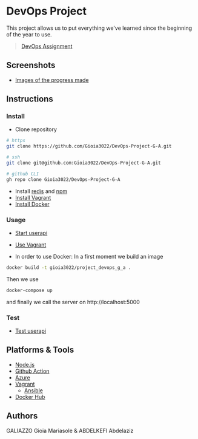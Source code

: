 # DevOps Project

This project allows us to put everything we've learned since the beginning of the year to use.

> [DevOps Assignment](https://github.com/adaltas/ece-devops-2022-fall/blob/main/project/instructions.md)

## Screenshots
- [Images of the progress made](/images)

## Instructions

### Install

- Clone repository
```sh
# https
git clone https://github.com/Gioia3022/DevOps-Project-G-A.git
```
```sh
# ssh
git clone git@github.com:Gioia3022/DevOps-Project-G-A.git
```
```sh
# github CLI
gh repo clone Gioia3022/DevOps-Project-G-A
```

- Install [redis](https://vitux.com/install-redis-on-ubuntu/#:~:text=Installing%20Redis%20on%20Ubuntu%2020.04.%201%20Step%20%23,Check%20the%20Status%20of%20the%20Redis%20Service%3A%20) and [npm](https://phoenixnap.com/kb/install-latest-node-js-and-nmp-on-ubuntu#:~:text=1%20Type%20the%20command%3A%20sudo%20apt%20update%202,apt%20install%20npm%205%20Verify%20the%20installed%20version%3A)
- [Install Vagrant](iac/README.md#prerequisite)
- [Install Docker](https://www.docker.com/get-started)

### Usage

- [Start userapi](./userapi/README.md#usage)

- [Use Vagrant](iac/README.md#usage)

- In order to use Docker:
In a first moment we build an image

```sh
docker build -t gioia3022/project_devops_g_a .
```

Then we use

```sh
docker-compose up
```

and finally we call the server on http://localhost:5000

### Test

- [Test userapi](./userapi/README.md#testing)

## Platforms & Tools

- [Node.js](https://nodejs.org/en/)
- [Github Action](https://github.com/Gioia3022/DevOps-Project-G-A/actions)
- [Azure](https://portal.azure.com/#home)
- [Vagrant](https://www.vagrantup.com/)
    - [Ansible](https://docs.ansible.com/ansible/latest/index.html)
- [Docker Hub](https://hub.docker.com)

## Authors

GALIAZZO Gioia Mariasole & ABDELKEFI Abdelaziz
